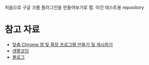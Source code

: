 처음으로 구글 크롬 플러그인을 만들어보기로 함. 이건 테스트용 repository 


# 참고 자료

- [맞춤 Chrome 앱 및 확장 프로그램 만들기 및 게시하기](https://support.google.com/chrome/a/answer/2714278?hl=ko)
- [생활코딩](https://opentutorials.org/module/2503/14051)
- [블로그](https://minwook-shin.github.io/chrome-extension/)
 